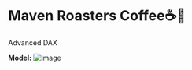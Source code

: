 # Maven Roasters Coffee☕🏪

Advanced DAX


**Model:**
![image](https://github.com/user-attachments/assets/65ec1b16-0e99-410c-b7f8-472095e80688)

